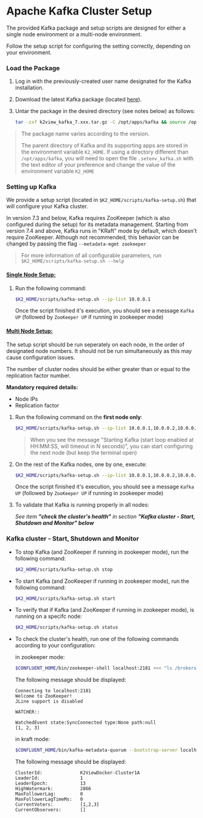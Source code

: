 # Apache Kafka Cluster Setup

The provided Kafka package and setup scripts are designed for either a single node environment or a multi-node environment.

Follow the setup script for configuring the setting correctly, depending on your environment.


### Load the Package 

1. Log in with the previously-created user name designated for the Kafka installation.

2. Download the latest Kafka package (located [here](https://owncloud-bkp2.s3.amazonaws.com/adminoc/fabricint/latest+version/K+7.6/k2view_kafka_7.6.1.tar.gz)).

3. Untar the package in the desired directory (see notes below) as follows:

    ~~~bash
    tar -zxf k2view_kafka_7.xxx.tar.gz -C /opt/apps/kafka && source /opt/apps/kafka/.setenv_kafka.sh
    ~~~

<blockquote>
The package name varies according to the version.

The parent directory of Kafka and its supporting apps are stored in the environment variable `K2_HOME`. If using a directory different than `/opt/apps/kafka`, you will need to open the file `.setenv_kafka.sh` with the text editor of your preference and change the value of the environment variable `K2_HOME`
</blockquote>


### Setting up Kafka

We provide a setup script (located in `$K2_HOME/scripts/kafka-setup.sh`) that will configure your Kafka cluster.

In version 7.3 and below, Kafka requires ZooKeeper (which is also configured during the setup) for its metadata management. Starting from version 7.4 and above, Kafka runs in "KRaft" mode by default, which doesn't require ZooKeeper. Although not recommended, this behavior can be changed by passing the flag `--metadata-mgmt zookeeper`

> For more information of all configurable parameters, run `$K2_HOME/scripts/kafka-setup.sh --help`


#### <u>Single Node Setup:</u>


1. Run the following command:

    ~~~bash
    $K2_HOME/scripts/kafka-setup.sh --ip-list 10.0.0.1
    ~~~

    Once the script finished it's execution, you should see a message `Kafka UP` (followed by `ZooKeeper UP` if running in zookeeper mode)


#### <u>Multi Node Setup:</u>

The setup script should be run seperately on each node, in the order of designated node numbers. It should not be run simultaneously as this may cause configuration issues.

The number of cluster nodes should be either greater than or equal to the replication factor number.

**Mandatory required details:**
* Node IPs
* Replication factor

1. Run the following command on the **first node only**:

    ~~~bash
    $K2_HOME/scripts/kafka-setup.sh --ip-list 10.0.0.1,10.0.0.2,10.0.0.3  --replication-factor 3 --start-kafka-loop
    ~~~

    > When you see the message "Starting Kafka  (start loop enabled at HH:MM:SS, will timeout in N seconds)", you can start configuring the next node (but keep the terminal open)


2. On the rest of the Kafka nodes, one by one, execute:

    ~~~bash
    $K2_HOME/scripts/kafka-setup.sh --ip-list 10.0.0.1,10.0.0.2,10.0.0.3  --replication-factor 3
    ~~~

    Once the script finished it's execution, you should see a message `Kafka UP` (followed by `ZooKeeper UP` if running in zookeeper mode)

3. To validate that Kafka is running properly in all nodes:

    *See item **"check the cluster's health"** in section **"Kafka cluster - Start, Shutdown and Monitor" below***

### Kafka cluster - Start, Shutdown and Monitor

* To stop Kafka (and ZooKeeper if running in zookeeper mode), run the following command:

    ~~~bash
    $K2_HOME/scripts/kafka-setup.sh stop
    ~~~

* To start Kafka (and ZooKeeper if running in zookeeper mode), run the following command:

    ~~~bash
    $K2_HOME/scripts/kafka-setup.sh start
    ~~~

* To verify that if Kafka (and ZooKeeper if running in zookeeper mode), is running on a specifc node:

    ~~~bash
    $K2_HOME/scripts/kafka-setup.sh status
    ~~~

* To check the cluster's health, run one of the following commands according to your configuration:

    in zookeeper mode:
    ~~~bash
    $CONFLUENT_HOME/bin/zookeeper-shell localhost:2181 <<< "ls /brokers/ids"
    ~~~

    The following message should be displayed:
    ~~~
    Connecting to localhost:2181
    Welcome to ZooKeeper!
    JLine support is disabled

    WATCHER::

    WatchedEvent state:SyncConnected type:None path:null
    [1, 2, 3]
    ~~~

    in kraft mode:
    ~~~bash
    $CONFLUENT_HOME/bin/kafka-metadata-quorum --bootstrap-server localhost:9093 describe --status
    ~~~

    The following message should be displayed:
    ~~~
    ClusterId:              K2ViewDocker-Cluster1A
    LeaderId:               1
    LeaderEpoch:            13
    HighWatermark:          2866
    MaxFollowerLag:         0
    MaxFollowerLagTimeMs:   0
    CurrentVoters:          [1,2,3]
    CurrentObservers:       []
    ~~~
